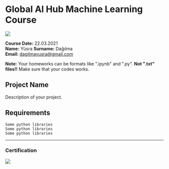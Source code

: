 # Global Al Hub Machine Learning Course
![](img/newlogo.png)

**Course Date:** 22.03.2021  
**Name:** Yüsra 
**Surname:** Dağılma  
**Email:** dagilmayusra@gmail.com  

**Note:** Your homeworks can be formats like ".ipynb" and ".py". **Not ".txt" files!!** Make sure that your codes works.  

## Project Name
Description of your project.

## Requirements
```
Some python libraries
Some python libraries
Some python libraries
```
---

### Certification
![](img/TopLearnerCertificate.png)

